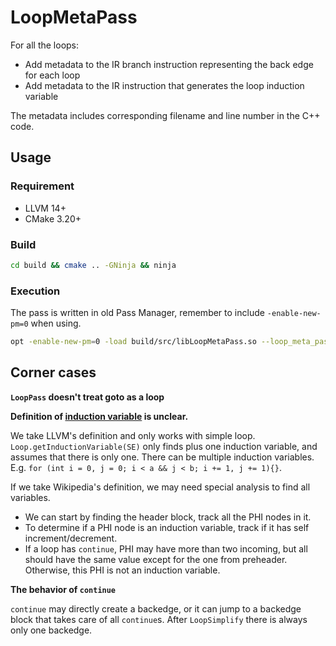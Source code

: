 # LoopMetaPass

For all the loops:

- Add metadata to the IR branch instruction representing the back edge for each loop
- Add metadata to the IR instruction that generates the loop induction variable

The metadata includes corresponding filename and line number in the C++ code.

## Usage

### Requirement

- LLVM 14+
- CMake 3.20+

### Build

```sh
cd build && cmake .. -GNinja && ninja
```

### Execution

The pass is written in old Pass Manager, remember to include `-enable-new-pm=0` when using.
```sh
opt -enable-new-pm=0 -load build/src/libLoopMetaPass.so --loop_meta_pass <bitcode>
```

## Corner cases

**`LoopPass` doesn't treat goto as a loop**

**Definition of [induction variable](https://en.wikipedia.org/wiki/Induction_variable) is unclear.**

We take LLVM's definition and only works with simple loop. 
`Loop.getInductionVariable(SE)` only finds plus one induction variable, and assumes that there is only one.
There can be multiple induction variables. E.g. `for (int i = 0, j = 0; i < a && j < b; i += 1, j += 1){}`.

If we take Wikipedia's definition, we may need special analysis to find all variables. 

- We can start by finding the header block, track all the PHI nodes in it.
- To determine if a PHI node is an induction variable, track if it has self increment/decrement.
- If a loop has `continue`, PHI may have more than two incoming, but all should have the same value except for the one from preheader. Otherwise, this PHI is not an induction variable. 

**The behavior of `continue`**

`continue` may directly create a backedge, or it can jump to a backedge block that takes care of all `continue`s.
After `LoopSimplify` there is always only one backedge.